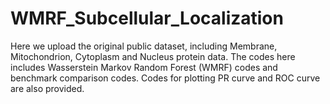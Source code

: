 # WMRF_Subcellular_Localization
Here we upload the original public dataset, including Membrane, Mitochondrion, Cytoplasm and Nucleus protein data. 
The codes here includes Wasserstein Markov Random Forest (WMRF) codes and benchmark comparison codes. Codes for plotting PR curve and ROC curve are also provided.
